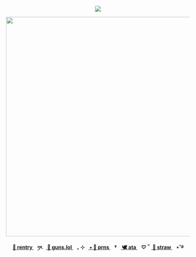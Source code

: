 <div align="center">
  
  <a href="">![](https://komarev.com/ghpvc/?username=toemuncher3000&color=2b2d47&label=bunnies&base=8970)</a>

</div>
<p align="center"> <img width="600" height="600" src="https://github.com/user-attachments/assets/e714193d-ab5d-42c7-9ade-dd62e67a84a1" </p>


<p align="center"><b><a href="https://rentry.co/enjin-"> 🖤 rentry </a>⠀ꪆৎ⠀<a href="https://guns.lol/ivanz"> 🩶 guns.lol </a>⠀₊ ⊹⠀<a href="https://pronouns.cc/@ivanz"> ▪ 🤍 prns </a>⠀†⠀<a href="https://blccm.atabook.org/"> 🕊️ ata </a>⠀♡ ̆̈⠀<a href="https://anton-ivanov.straw.page/"> 🪽 straw </a>⠀⋆˚࿔



